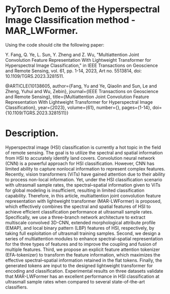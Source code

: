 # PyTorch Demo of the Hyperspectral Image Classification method - MAR_LWFormer.

Using the code should cite the following paper:

Y. Fang, Q. Ye, L. Sun, Y. Zheng and Z. Wu, "Multiattention Joint Convolution Feature Representation With Lightweight Transformer for Hyperspectral Image Classification," in IEEE Transactions on Geoscience and Remote Sensing, vol. 61, pp. 1-14, 2023, Art no. 5513814, doi: 10.1109/TGRS.2023.3281511.

@ARTICLE{10138605,
author={Fang, Yu and Ye, Qiaolin and Sun, Le and Zheng, Yuhui and Wu, Zebin},
journal={IEEE Transactions on Geoscience and Remote Sensing}, 
title={Multiattention Joint Convolution Feature Representation With Lightweight Transformer for Hyperspectral Image Classification}, 
year={2023},
volume={61},
number={},
pages={1-14},
doi={10.1109/TGRS.2023.3281511}}

# Description.
Hyperspectral image (HSI) classification is currently a hot topic in the field of remote sensing. The goal is to utilize the spectral and spatial information from HSI to accurately identify land covers. Convolution neural network (CNN) is a powerful approach for HSI classification. However, CNN has limited ability to capture nonlocal information to represent complex features. Recently, vision transformers (ViTs) have gained attention due to their ability to process non-local information. Yet, under the HSI classification scenario with ultrasmall sample rates, the spectral–spatial information given to ViTs for global modeling is insufficient, resulting in limited classification capability. Therefore, in this article, multiattention joint convolution feature representation with lightweight transformer (MAR-LWFormer) is proposed, which effectively combines the spectral and spatial features of HSI to achieve efficient classification performance at ultrasmall sample rates. Specifically, we use a three-branch network architecture to extract multiscale convolved 3D-CNN, extended morphological attribute profile (EMAP), and local binary pattern (LBP) features of HSI, respectively, by taking full exploitation of ultrasmall training samples. Second, we design a series of multiattention modules to enhance spectral–spatial representation for the three types of features and to improve the coupling and fusion of multiple features. Third, we propose an explicit feature attention tokenizer (EFA-tokenizer) to transform the feature information, which maximizes the effective spectral–spatial information retained in the flat tokens. Finally, the generated tokens are input to the designed lightweight transformer for encoding and classification. Experimental results on three datasets validate that MAR-LWFormer has an excellent performance in HSI classification at ultrasmall sample rates when compared to several state-of-the-art classifiers.
